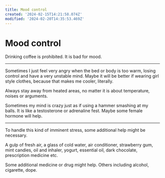 ```yaml
---
title: Mood control
created: '2024-02-15T14:21:58.074Z'
modified: '2024-02-20T14:35:53.469Z'
---
```


# Mood control

Drinking coffee is prohibited. It is bad for mood.

---

Sometimes I just feel very angry when the bed or body is too warm, losing control and have a very unstable mind. Maybe it will be better if wearing girl style clothes, because that makes me cooler, literally. 

Always stay away from heated areas, no matter it is about temperature, noises or arguments.

Sometimes my mind is crazy just as if using a hammer smashing at my balls. It is like a testosterone or adrenaline fest. Maybe some female hormone will help.

---

To handle this kind of imminent stress, some additional help might be necessary.

A gulp of fresh air, a glass of cold water, air conditioner, strawberry gum, mint candies, oil and inhaler, yogurt, essential oil, dark chocolate, prescription medicine etc.

Some additional medicine or drug might help. Others including alcohol, cigarette, dope.
